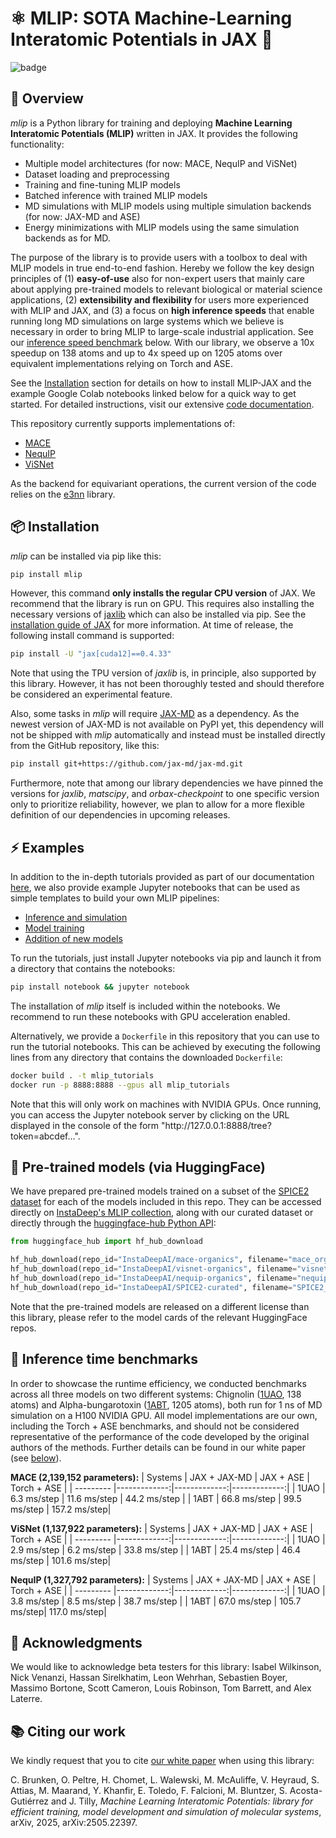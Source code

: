 # ⚛️ MLIP: SOTA Machine-Learning Interatomic Potentials in JAX 🚀

![badge](https://img.shields.io/endpoint?url=https://gist.githubusercontent.com/mlipbot/b6e4bf384215e60775699a83c3c00aef/raw/pytest-coverage-comment.json)

## 👀 Overview

*mlip* is a Python library for training and deploying
**Machine Learning Interatomic Potentials (MLIP)** written in JAX. It provides
the following functionality:
- Multiple model architectures (for now: MACE, NequIP and ViSNet)
- Dataset loading and preprocessing
- Training and fine-tuning MLIP models
- Batched inference with trained MLIP models
- MD simulations with MLIP models using multiple simulation backends (for now: JAX-MD and ASE)
- Energy minimizations with MLIP models using the same simulation backends as for MD.

The purpose of the library is to provide users with a toolbox
to deal with MLIP models in true end-to-end fashion.
Hereby we follow the key design principles of (1) **easy-of-use** also for non-expert
users that mainly care about applying pre-trained models to relevant biological or
material science applications, (2) **extensibility and flexibility** for users more
experienced with MLIP and JAX, and (3) a focus on **high inference speeds** that enable
running long MD simulations on large systems which we believe is necessary in order to
bring MLIP to large-scale industrial application.
See our [inference speed benchmark](#-inference-time-benchmarks) below.
With our library, we observe a 10x speedup on 138 atoms and up to 4x speed up
on 1205 atoms over equivalent implementations relying on Torch and ASE.

See the [Installation](#-installation) section for details on how to install
MLIP-JAX and the example Google Colab notebooks linked below for a quick way
to get started. For detailed instructions, visit our extensive
[code documentation](https://instadeepai.github.io/mlip/).

This repository currently supports implementations of:
- [MACE](https://arxiv.org/abs/2206.07697)
- [NequIP](https://www.nature.com/articles/s41467-022-29939-5)
- [ViSNet](https://www.nature.com/articles/s41467-023-43720-2)

As the backend for equivariant operations, the current version of the code relies
on the [e3nn](https://zenodo.org/records/6459381) library.

## 📦 Installation

*mlip* can be installed via pip like this:

```bash
pip install mlip
```

However, this command **only installs the regular CPU version** of JAX.
We recommend that the library is run on GPU.
This requires also installing the necessary versions
of [jaxlib](https://pypi.org/project/jaxlib/) which can also be installed via pip. See
the [installation guide of JAX](https://docs.jax.dev/en/latest/installation.html) for
more information.
At time of release, the following install command is supported:

```bash
pip install -U "jax[cuda12]==0.4.33"
```

Note that using the TPU version of *jaxlib* is, in principle, also supported by
this library. However, it has not been thoroughly tested and should therefore be
considered an experimental feature.

Also, some tasks in *mlip* will
require [JAX-MD](https://github.com/jax-md/jax-md>) as a dependency. As the newest
version of JAX-MD is not available on PyPI yet, this dependency will not
be shipped with *mlip* automatically and instead must be installed
directly from the GitHub repository, like this:

```bash
pip install git+https://github.com/jax-md/jax-md.git
```

Furthermore, note that among our library dependencies we have pinned the versions
for *jaxlib*, *matscipy*, and *orbax-checkpoint* to one specific version only to
prioritize reliability, however, we plan to allow for a more flexible definition of
our dependencies in upcoming releases.

## ⚡ Examples

In addition to the in-depth tutorials provided as part of our documentation
[here](https://instadeepai.github.io/mlip/user_guide/index.html#deep-dive-tutorials),
we also provide example Jupyter notebooks that can be used as
simple templates to build your own MLIP pipelines:

- [Inference and simulation](https://github.com/instadeepai/mlip/blob/main/tutorials/simulation_tutorial.ipynb)
- [Model training](https://github.com/instadeepai/mlip/blob/main/tutorials/model_training_tutorial.ipynb)
- [Addition of new models](https://github.com/instadeepai/mlip/blob/main/tutorials/model_addition_tutorial.ipynb)

To run the tutorials, just install Jupyter notebooks via pip and launch it from
a directory that contains the notebooks:

```bash
pip install notebook && jupyter notebook
```

The installation of *mlip* itself is included within the notebooks. We recommend to
run these notebooks with GPU acceleration enabled.

Alternatively, we provide a `Dockerfile` in this repository that you can use to
run the tutorial notebooks. This can be achieved by executing the following lines
from any directory that contains the downloaded `Dockerfile`:

```bash
docker build . -t mlip_tutorials
docker run -p 8888:8888 --gpus all mlip_tutorials
```

Note that this will only work on machines with NVIDIA GPUs.
Once running, you can access the Jupyter notebook server by clicking on the URL
displayed in the console of the form "http[]()://127.0.0.1:8888/tree?token=abcdef...".

## 🤗 Pre-trained models (via HuggingFace)

We have prepared pre-trained models trained on a subset of the
[SPICE2 dataset](https://zenodo.org/records/10975225) for each of the models included in
this repo. They can be accessed directly on [InstaDeep's MLIP collection](https://huggingface.co/collections/InstaDeepAI/ml-interatomic-potentials-68134208c01a954ede6dae42),
along with our curated dataset or directly through
the [huggingface-hub Python API](https://huggingface.co/docs/huggingface_hub/en/guides/download):

```python
from huggingface_hub import hf_hub_download

hf_hub_download(repo_id="InstaDeepAI/mace-organics", filename="mace_organics_01.zip", local_dir="")
hf_hub_download(repo_id="InstaDeepAI/visnet-organics", filename="visnet_organics_01.zip", local_dir="")
hf_hub_download(repo_id="InstaDeepAI/nequip-organics", filename="nequip_organics_01.zip", local_dir="")
hf_hub_download(repo_id="InstaDeepAI/SPICE2-curated", filename="SPICE2_curated.zip", local_dir="")
```
Note that the pre-trained models are released on a different license than this library,
please refer to the model cards of the relevant HuggingFace repos.

## 🚀 Inference time benchmarks

In order to showcase the runtime efficiency, we conducted benchmarks across all three
models on two different systems: Chignolin
([1UAO](https://www.rcsb.org/structure/1UAO), 138 atoms) and Alpha-bungarotoxin
([1ABT](https://www.rcsb.org/structure/1ABT), 1205 atoms), both run for 1 ns of
MD simulation on a H100 NVIDIA GPU.
All model implementations are our own, including the Torch + ASE benchmarks, and
should not be considered representative of the performance of the code developed by the
original authors of the methods.
Further details can be found in our white paper (see [below](#-citing-our-work)).

**MACE (2,139,152 parameters):**
| Systems   | JAX + JAX-MD | JAX + ASE    | Torch + ASE  |
| --------- |-------------:|-------------:|-------------:|
| 1UAO      | 6.3 ms/step  | 11.6 ms/step | 44.2 ms/step |
| 1ABT      | 66.8 ms/step | 99.5 ms/step | 157.2 ms/step|

**ViSNet (1,137,922 parameters):**
| Systems   | JAX + JAX-MD | JAX + ASE    | Torch + ASE  |
| --------- |-------------:|-------------:|-------------:|
| 1UAO      | 2.9 ms/step  | 6.2 ms/step  | 33.8 ms/step |
| 1ABT      | 25.4 ms/step | 46.4 ms/step | 101.6 ms/step|

**NequIP (1,327,792 parameters):**
| Systems   | JAX + JAX-MD | JAX + ASE    | Torch + ASE  |
| --------- |-------------:|-------------:|-------------:|
| 1UAO      | 3.8 ms/step  | 8.5 ms/step  | 38.7 ms/step |
| 1ABT      | 67.0 ms/step | 105.7 ms/step| 117.0 ms/step|

## 🙏 Acknowledgments

We would like to acknowledge beta testers for this library: Isabel Wilkinson,
Nick Venanzi, Hassan Sirelkhatim, Leon Wehrhan, Sebastien Boyer, Massimo Bortone,
Scott Cameron, Louis Robinson, Tom Barrett, and Alex Laterre.

## 📚 Citing our work

We kindly request that you to cite [our white paper](https://arxiv.org/abs/2505.22397)
when using this library:

C. Brunken, O. Peltre, H. Chomet, L. Walewski, M. McAuliffe, V. Heyraud,
S. Attias, M. Maarand, Y. Khanfir, E. Toledo, F. Falcioni, M. Bluntzer,
S. Acosta-Gutiérrez and J. Tilly, *Machine Learning Interatomic Potentials:
library for efficient training, model development and simulation of molecular systems*,
arXiv, 2025, arXiv:2505.22397.

